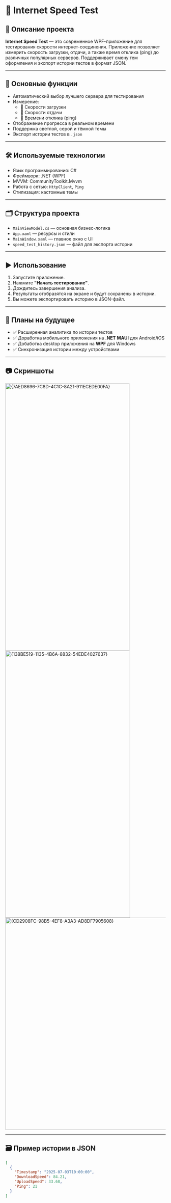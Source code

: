 # 🚀 Internet Speed Test

## 📖 Описание проекта

**Internet Speed Test** — это современное WPF-приложение для тестирования скорости интернет-соединения. Приложение позволяет измерить скорость загрузки, отдачи, а также время отклика (ping) до различных популярных серверов. Поддерживает смену тем оформления и экспорт истории тестов в формат JSON.

---

## 🔑 Основные функции

- Автоматический выбор лучшего сервера для тестирования
- Измерение:
  - 🔻 Скорости загрузки
  - 🔺 Скорости отдачи
  - 📶 Времени отклика (ping)
- Отображение прогресса в реальном времени
- Поддержка светлой, серой и тёмной темы
- Экспорт истории тестов в `.json`

---

## 🛠 Используемые технологии

- Язык программирования: C#
- Фреймворк: .NET (WPF)
- MVVM: CommunityToolkit.Mvvm
- Работа с сетью: `HttpClient`, `Ping`
- Стилизация: кастомные темы

---

## 🗂 Структура проекта

- `MainViewModel.cs` — основная бизнес-логика
- `App.xaml` — ресурсы и стили
- `MainWindow.xaml` — главное окно с UI
- `speed_test_history.json` — файл для экспорта истории

---

## ▶️ Использование

1. Запустите приложение.
2. Нажмите **"Начать тестирование"**.
3. Дождитесь завершения анализа.
4. Результаты отобразятся на экране и будут сохранены в истории.
5. Вы можете экспортировать историю в JSON-файл.

---

## 🔮 Планы на будущее

- ✅ Расширенная аналитика по истории тестов
- ✅ Доработка мобильного приложения на **.NET MAUI** для Android/iOS
- ✅ Добаботка desktop приложения на **WPF** для Windows
- ✅ Синхронизация истории между устройствами

---

## 📷 Скриншоты

<img width="390" height="840" alt="{7AED8696-7C8D-4C1C-8A21-911ECEDE00FA}" src="https://github.com/user-attachments/assets/99bb8e40-65fb-4be8-a552-4e3e932e521a" />
<img width="392" height="838" alt="{138BE519-1135-4B6A-8832-54EDE4027637}" src="https://github.com/user-attachments/assets/ddd7ae08-a57f-4441-beb5-5e3e0124c0d7" />
<img width="1168" height="666" alt="{CD2908FC-98B5-4EF8-A3A3-AD8DF7905608}" src="https://github.com/user-attachments/assets/a5ddfb1f-3b8e-47d2-aee6-5549a91275c6" />



---

## 🗃 Пример истории в JSON

```json
[
  {
    "Timestamp": "2025-07-03T10:00:00",
    "DownloadSpeed": 84.21,
    "UploadSpeed": 33.68,
    "Ping": 21
  }
]
